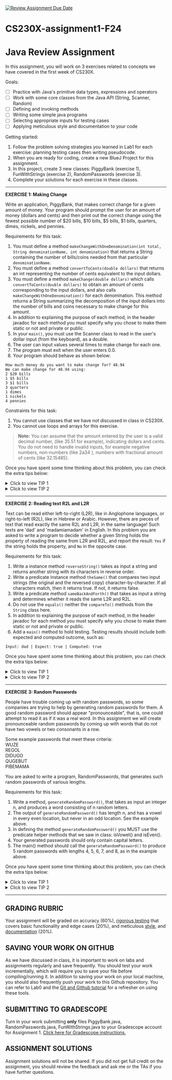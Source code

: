 [![Review Assignment Due Date](https://classroom.github.com/assets/deadline-readme-button-22041afd0340ce965d47ae6ef1cefeee28c7c493a6346c4f15d667ab976d596c.svg)](https://classroom.github.com/a/-JkDDUvb)
# CS230X-assignment1-F24
# Java Review Assignment

In this assignment, you will work on 3 exercises related to concepts we have covered in the first week of CS230X. 

Goals:
- [ ] Practice with Java's primitive data types, expressions and operators
- [ ] Work with some core classes from the Java API (String, Scanner, Random)
- [ ] Defining and invoking methods
- [ ] Writing some simple java programs
- [ ] Selecting appropriate inputs for testing cases
- [ ] Applying meticulous style and documentation to your code

Getting started:
1. Follow the problem solving strategies you learned in Lab1 for each exercise: planning testing cases then writing pseudocode.
2. When you are ready for coding, create a new BlueJ Project for this assignment.
3. In this project, create 3 new classes:  PiggyBank (exercise 1), FunWithStrings (exercise 2), RandomPasswords (exercise 3).
4. Complete your solutions for each exercise in these classes.

---
 
**EXERCISE 1: Making Change**

Write an application, PiggyBank, that makes correct change for a given amount of money. Your program should prompt the user for an amount of money (dollars and cents) and then print out the correct change using the fewest possible number of $20 bills, $10 bills, $5 bills, $1 bills, quarters, dimes, nickels, and pennies.

Requirements for this task:
1. You must define a method `makeChangeWithOneDenomination(int total, String denominationName, int denomination)` that returns a String containing the number of bills/coins needed from that particular `denominationName`.
2. You must define a method `convertToCents(double dollars)` that returns an int representing the number of cents equivalent to the input dollars.
3. You must define a method `makeChange(double dollars)` which calls `convertToCents(double dollars)` to obtain an amount of cents corresponding to the input dollars, and also calls `makeChangeWithOneDenomination()` for each denomination. This method returns a String summarizing the decomposition of the input dollars into the number of bills and coins necessary to make change for this amount.
4. In addition to explaining the purpose of each method, in the header javadoc for each method you must specify why you chose to make them static or not and private or public.
5. In your `main()`, you must use the Scanner class to read in the user's dollar input (from the keyboard), as a double.
6. The user can input values several times to make change for each one.
7. The program must exit when the user enters 0.0.
8. Your program should behave as shown below:
```
How much money do you want to make change for? 48.94
We can make change for 48.94 using:
2 $20 bills 
1 $5 bills 
3 $1 bills 
3 quarters 
1 dimes 
1 nickels 
4 pennies
```

Constraints for this task:
1. You cannot use classes that we have not discussed in class in CS230X.
2. You cannot use loops and arrays for this exercise.
   
> **Note:** You can assume that the amount entered by the user is a valid decimal number, (like 35.51 for example), indicating dollars and cents. You do not need to handle invalid inputs, for example negative numbers, non-numbers (like 2a34 ), numbers with fractional amount of cents (like 32.15485).

Once you have spent some time thinking about this problem, you can check the extra tips below:

<details>
<summary>Click to view TIP 1</summary>
 
>For this particular program, one good testing case would be to run it with input $36.41.

</details>

<details>
<summary>Click to view TIP 2</summary>

 >It can be helpful to look at the [round method in the Math class](https://docs.oracle.com/javase/8/docs/api/java/lang/Math.html#round-double-) to help your conversion.

</details>

---

**EXERCISE 2: Reading text R2L and L2R**

Text can be read either left-to-right (L2R), like in Anglophone languages, or right-to-left (R2L), like in Hebrew or Arabic. However, there are pieces of text that read exactly the same R2L and L2R, in the same language! Such texts are 'dad' and 'madamiamadam' in English. In this problem you are asked to write a program to decide whether a given String holds the property of reading the same from L2R and R2L, and report the result: `Yes` if the string holds the property, and `No` in the opposite case.

Requirements for this task:

1. Write a instance method `reverseString()` takes as input a string and returns another string with its characters in reverse order.
2. Write a predicate instance method `theSame()` that compares two input strings (the original and the reversed copy) character-by-character. If all characters match, then it returns true. If not, it returns false.
3. Write a predicate method `sameBackAndForth()` that takes as input a string and determines whether it reads the same L2R and R2L.
4. Do not use the `equals()` neither the `compareTo()` methods from the `String` class here.
5. In addition to explaining the purpose of each method, in the header javadoc for each method you must specify why you chose to make them static or not and private or public.
6. Add a `main()` method to hold  testing. Testing results should include both expected and computed outcome, such as:
```
Input: dad | Expect: true | Computed: true
```

Once you have spent some time thinking about this problem, you can check the extra tips below:

<details>
<summary>Click to view TIP 1</summary>
 
>Input can contain upper or lower case characters. The case of a character should be disregarded when it comes to the L2R and R2L comparison.

</details>

<details>
<summary>Click to view TIP 2</summary>
 
>Use testing strings of various lengths (like 0, 1, 2, 3 and a longer one). Some of the testing strings should read the same in both directions, others not.

</details>

---

**EXERCISE 3: Random Passwords**

People have trouble coming up with random passwords, so some companies are trying to help by generating random passwords for them. A good random password should appear "pronounceable", that is, one could attempt to read it as if it was a real word.
In this assignment we will create pronounceable random passwords by coming up with words that do not have two vowels or two consonants in a row. 

Some example passwords that meet these criteria:<br>
WUZE<br>
REGOL<br>
DIDUGO<br>
QUGEBUT<br>
PIBEMAMA<br>

You are asked to write a program, RandomPasswords, that generates such random passwords of various lengths. 

Requirements for this task:

1. Write a method, `generateRandomPassword()`, that takes as input an integer n, and produces a word consisting of n random letters.
2. The output of `generateRandomPassword()` has length n, and has a vowel in every even location, but never in an odd location. See the example above.
3. In defining the method `generateRandomPassword()` you MUST use the predicate helper methods that we saw in class: isVowel() and isEven().
4. Your generated passwords should only contain capital letters.
5. The main() method should call the `generateRandomPassword()` to produce 5 random passwords with lengths 4, 5, 6, 7, and 8, as in the example above.

Once you have spent some time thinking about this problem, you can check the extra tips below:

<details>
<summary>Click to view TIP 1</summary>
 
>Define a String named alphabet that contains all the capital letters of the English alphabet, such as: `String alphabet = "ABCDEFGHIJKLMNOPQRSTUVWXYZ";` 
Pick a random character from this alphabet.

</details>

<details>
<summary>Click to view TIP 2</summary>

 >How can you make sure the random character you chose is a vowel? (Or a consonant?) Use a loop keep to keep choosing a random character until you find one that is a vowel. (Similarly for choosing a consonant.)

</details>

---
## GRADING RUBRIC
Your assignment will be graded on accuracy (60%), [rigorous testing](https://docs.google.com/document/d/19cKOyolT8UtSfMNrVw8MGgVWS-lYgHpBs8g2Cf_8Vvc/edit#heading=h.rt39ohf1jp6s) that covers basic functionality and edge cases (20%), and meticulous [style](https://docs.google.com/document/d/14uwj9HAjNKfFBm0ZjUpWR7jdqKSj13rudIEJaG74mPk/edit), and [documentation](https://docs.google.com/document/d/15uqs_NH8y2sAuLLpiZuSxlI0UsL6a8CHuWY_qcvF4B4/edit) (20%).

## SAVING YOUR WORK ON GITHUB
As we have discussed in class, it is important to work on labs and assignments regularly and save frequently. You should test your work incrementally, which will require you to save your file before compiling/running it. In addition to saving your work on your local machine, you should also frequently push your work to this Github repository. You can refer to Lab0 and the [Git and Github tutorial](https://github.com/CS230X-F24/github-starter-course) for a refresher on using these tools. 

## SUBMITTING TO GRADESCOPE
Turn in your work submitting **only** files PiggyBank.java, RandomPasswords.java, FunWithStrings.java to your Gradescope account for Assignment 1. [Click here for Gradescope instructions.](https://docs.google.com/document/d/1zGAJrbdAhfPZVlyDP9N3MmdKXWvNo7rQqehKNM5Q0_M/edit) 

## ASSIGNMENT SOLUTIONS
Assignment solutions will not be shared. If you did not get full credit on the assignment, you should review the feedback and ask me or the TAs if you have further questions.   
